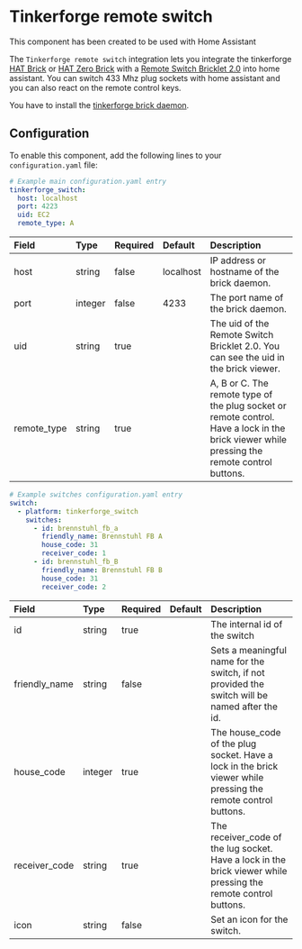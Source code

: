 # Tinkerforge remote switch
This component has been created to be used with Home Assistant

The `Tinkerforge remote switch` integration lets you integrate the tinkerforge [HAT Brick](https://www.tinkerforge.com/de/doc/Hardware/Bricks/HAT_Brick.html) or [HAT Zero Brick](https://www.tinkerforge.com/de/doc/Hardware/Bricks/HAT_Zero_Brick.html) with a [Remote Switch Bricklet 2.0](https://www.tinkerforge.com/de/doc/Hardware/Bricklets/Remote_Switch_V2.html) into home assistant.
You can switch 433 Mhz plug sockets with home assistant and you can also react on the remote control keys.

You have to install the [tinkerforge brick daemon](https://www.tinkerforge.com/de/doc/Software/Brickd.html).

## Configuration

To enable this component, add the following lines to your `configuration.yaml` file:

```yaml
# Example main configuration.yaml entry
tinkerforge_switch:
  host: localhost
  port: 4223
  uid: EC2
  remote_type: A
```

| Field | Type | Required | Default | Description |
|:----- |:---- |:-------- |:------- |:----------- |
| host  | string | false | localhost | IP address or hostname of the brick daemon. |
| port  | integer | false | 4233    | The port name of the brick daemon. |
| uid   | string | true   |         | The uid of the Remote Switch Bricklet 2.0. You can see the uid in the brick viewer. |
| remote_type | string | true |     | A, B or C. The remote type of the plug socket or remote control. Have a lock in the brick viewer while pressing the remote control buttons. |

```yaml
# Example switches configuration.yaml entry
switch:
  - platform: tinkerforge_switch
    switches:
      - id: brennstuhl_fb_a
        friendly_name: Brennstuhl FB A
        house_code: 31
        receiver_code: 1
      - id: brennstuhl_fb_B
        friendly_name: Brennstuhl FB B
        house_code: 31
        receiver_code: 2
```

| Field | Type | Required | Default | Description |
|:----- |:---- |:-------- |:------- |:----------- |
| id  | string | true |   | The internal id of the switch |
| friendly_name | string | false |  | Sets a meaningful name for the switch, if not provided the switch will be named after the id. |
| house_code | integer | true   |   | The house_code of the plug socket. Have a lock in the brick viewer while pressing the remote control buttons. |
| receiver_code | string | true |   | The receiver_code of the lug socket. Have a lock in the brick viewer while pressing the remote control buttons. |
| icon | string | false |   | Set an icon for the switch. |
